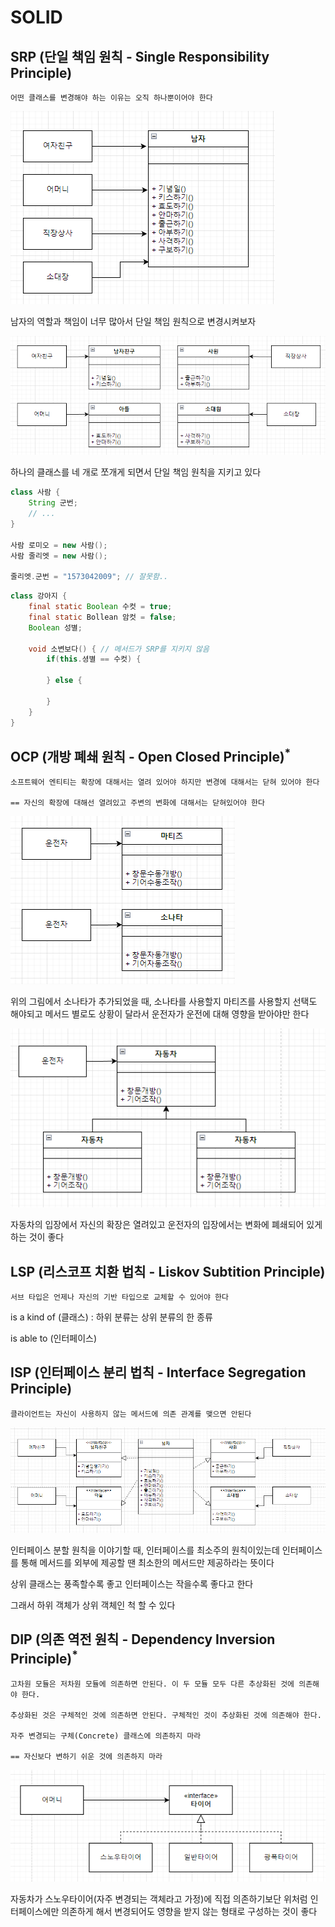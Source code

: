 # SOLID

## SRP (단일 책임 원칙 - Single Responsibility Principle)

```
어떤 클래스를 변경해야 하는 이유는 오직 하나뿐이어야 한다
```

<img src="https://github.com/Geol2/Today-I-Learned/blob/main/Java/images/solid-SRP-1.png" />

남자의 역할과 책임이 너무 많아서 단일 책임 원칙으로 변경시켜보자

<img src="https://github.com/Geol2/Today-I-Learned/blob/main/Java/images/solid-SRP-2.png" />

하나의 클래스를 네 개로 쪼개게 되면서 단일 책임 원칙을 지키고 있다

```java
class 사람 {
    String 군번;
    // ...
}

사람 로미오 = new 사람();
사람 줄리엣 = new 사람();

줄리엣.군번 = "1573042009"; // 잘못함..
```

```java
class 강아지 {
    final static Boolean 수컷 = true;
    final static Bollean 암컷 = false;
    Boolean 성별;

    void 소변보다() { // 메서드가 SRP를 지키지 않음
        if(this.셩별 == 수컷) {

        } else {

        }
    }
}
```

## OCP (개방 폐쇄 원칙 - Open Closed Principle)<sup>*

```
소프트웨어 엔티티는 확장에 대해서는 열려 있어야 하지만 변경에 대해서는 닫혀 있어야 한다

== 자신의 확장에 대해선 열려있고 주변의 변화에 대해서는 닫혀있어야 한다
```

<img src="https://github.com/Geol2/Today-I-Learned/blob/main/Java/images/solid-OCP-1.png" />

위의 그림에서 소나타가 추가되었을 때, 소나타를 사용할지 마티즈를 사용할지 선택도 해야되고 메서드 별로도 상황이 달라서 운전자가 운전에 대해 영향을 받아야만 한다

<img src="https://github.com/Geol2/Today-I-Learned/blob/main/Java/images/solid-OCP-2.png" />

자동차의 입장에서 자신의 확장은 열려있고 운전자의 입장에서는 변화에 폐쇄되어 있게 하는 것이 좋다

## LSP (리스코프 치환 법칙 - Liskov Subtition Principle)

```
서브 타입은 언제나 자신의 기반 타입으로 교체할 수 있어야 한다
```

is a kind of (클래스) : 하위 분류는 상위 분류의 한 종류

is able to (인터페이스)

## ISP (인터페이스 분리 법칙 - Interface Segregation Principle)

```
클라이언트는 자신이 사용하지 않는 메서드에 의존 관계를 맺으면 안된다
```

<img src="https://github.com/Geol2/Today-I-Learned/blob/main/Java/images/solid-ISP-2.png" />

인터페이스 분할 원칙을 이야기할 때, 인터페이스를 최소주의 원칙이있는데 인터페이스를 통해 메서드를 외부에 제공할 땐 최소한의 메서드만 제공하라는 뜻이다

상위 클래스는 풍족할수록 좋고 인터페이스는 작을수록 좋다고 한다

그래서 하위 객체가 상위 객체인 척 할 수 있다

## DIP (의존 역전 원칙 - Dependency Inversion Principle)<sup>*

```
고차원 모듈은 저차원 모듈에 의존하면 안된다. 이 두 모듈 모두 다른 추상화된 것에 의존해야 한다.

추상화된 것은 구체적인 것에 의존하면 안된다. 구체적인 것이 추상화된 것에 의존해야 한다.

자주 변경되는 구체(Concrete) 클래스에 의존하지 마라

== 자신보다 변하기 쉬운 것에 의존하지 마라
```

<img src="https://github.com/Geol2/Today-I-Learned/blob/main/Java/images/solid-DIP-1.png" />

자동차가 스노우타이어(자주 변경되는 객체라고 가정)에 직접 의존하기보단 위처럼 인터페이스에만 의존하게 해서 변경되어도 영향을 받지 않는 형태로 구성하는 것이 좋다